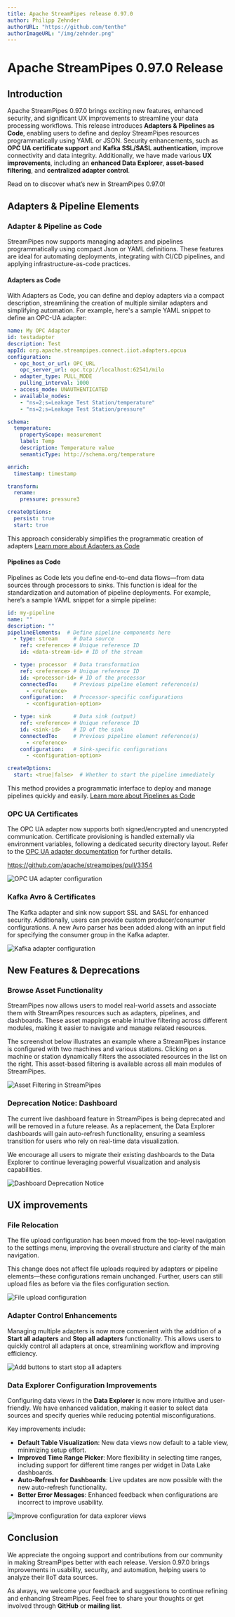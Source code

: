 ```yaml
---
title: Apache StreamPipes release 0.97.0
author: Philipp Zehnder
authorURL: "https://github.com/tenthe"
authorImageURL: "/img/zehnder.png"
---
```


# Apache StreamPipes 0.97.0 Release

## Introduction
Apache StreamPipes 0.97.0 brings exciting new features, enhanced security, and significant UX improvements to streamline your data processing workflows. 
This release introduces **Adapters & Pipelines as Code**, enabling users to define and deploy StreamPipes resources programmatically using YAML or JSON. 
Security enhancements, such as **OPC UA certificate support** and **Kafka SSL/SASL authentication**, improve connectivity and data integrity. 
Additionally, we have made various **UX improvements**, including an **enhanced Data Explorer**, **asset-based filtering**, and **centralized adapter control**.

Read on to discover what’s new in StreamPipes 0.97.0!

## Adapters & Pipeline Elements
### Adapter & Pipeline as Code
StreamPipes now supports managing adapters and pipelines programmatically using compact Json or YAML definitions.
These features are ideal for automating deployments, integrating with CI/CD pipelines, and applying infrastructure-as-code practices.

#### Adapters as Code

With Adapters as Code, you can define and deploy adapters via a compact description, streamlining the creation of multiple similar adapters and simplifying automation.
For example, here's a sample YAML snippet to define an OPC-UA adapter:

```yml
name: My OPC Adapter
id: testadapter
description: Test
appId: org.apache.streampipes.connect.iiot.adapters.opcua
configuration:
  - opc_host_or_url: OPC_URL
    opc_server_url: opc.tcp://localhost:62541/milo
  - adapter_type: PULL_MODE
    pulling_interval: 1000
  - access_mode: UNAUTHENTICATED
  - available_nodes:
    - "ns=2;s=Leakage Test Station/temperature"
    - "ns=2;s=Leakage Test Station/pressure"

schema:
  temperature:
    propertyScope: measurement
    label: Temp
    description: Temperature value
    semanticType: http://schema.org/temperature

enrich:
  timestamp: timestamp

transform:
  rename:
    pressure: pressure3

createOptions:
  persist: true
  start: true
```

This approach considerably simplifies the programmatic creation of adapters [Learn more about Adapters as Code](https://streampipes.apache.org/docs/use-programmatically-create-adapters/)

#### Pipelines as Code

Pipelines as Code lets you define end-to-end data flows—from data sources through processors to sinks.
This function is ideal for the standardization and automation of pipeline deployments.
For example, here’s a sample YAML snippet for a simple pipeline:

```yaml
id: my-pipeline
name: ""
description: ""
pipelineElements:  # Define pipeline components here
  - type: stream     # Data source
    ref: <reference> # Unique reference ID
    id: <data-stream-id> # ID of the stream

  - type: processor  # Data transformation
    ref: <reference> # Unique reference ID
    id: <processor-id> # ID of the processor
    connectedTo:     # Previous pipeline element reference(s)
      - <reference>
    configuration:   # Processor-specific configurations
      - <configuration-option>

  - type: sink       # Data sink (output)
    ref: <reference> # Unique reference ID
    id: <sink-id>    # ID of the sink
    connectedTo:     # Previous pipeline element reference(s)
      - <reference>
    configuration:   # Sink-specific configurations
      - <configuration-option>

createOptions:
  start: <true|false>  # Whether to start the pipeline immediately
```

This method provides a programmatic interface to deploy and manage pipelines quickly and easily.
[Learn more about Pipelines as Code](https://streampipes.apache.org/docs/use-programmatically-create-pipelines/)



### OPC UA Certificates
The OPC UA adapter now supports both signed/encrypted and unencrypted communication.
Certificate provisioning is handled externally via environment variables, following a dedicated security directory layout. Refer to the [OPC UA adapter documentation](https://streampipes.apache.org/docs/pe/org.apache.streampipes.connect.iiot.adapters.opcua/) for further details.

https://github.com/apache/streampipes/pull/3354

<img src="/img/blog/2025-02-15/opc_ua_configuration.png" alt="OPC UA adapter configuration"/>


### Kafka Avro & Certificates
The Kafka adapter and sink now support SSL and SASL for enhanced security.
Additionally, users can provide custom producer/consumer configurations.
A new Avro parser has been added along with an input field for specifying the consumer group in the Kafka adapter.

<img src="/img/blog/2025-02-15/kafka_configuration.png" alt="Kafka adapter configuration"/>


## New Features & Deprecations 

### Browse Asset Functionality
StreamPipes now allows users to model real-world assets and associate them with StreamPipes resources such as adapters, pipelines, and dashboards.
These asset mappings enable intuitive filtering across different modules, making it easier to navigate and manage related resources.

The screenshot below illustrates an example where a StreamPipes instance is configured with two machines and various stations.
Clicking on a machine or station dynamically filters the associated resources in the list on the right.
This asset-based filtering is available across all main modules of StreamPipes.

<img src="/img/blog/2025-02-15/asset_filter.png" alt="Asset Filtering in StreamPipes"/>

### Deprecation Notice: Dashboard
The current live dashboard feature in StreamPipes is being deprecated and will be removed in a future release.
As a replacement, the Data Explorer dashboards will gain auto-refresh functionality, ensuring a seamless transition for users who rely on real-time data visualization.

We encourage all users to migrate their existing dashboards to the Data Explorer to continue leveraging powerful visualization and analysis capabilities.

<img src="/img/blog/2025-02-15/deprecated_dashboards.png" alt="Dashboard Deprecation Notice"/>


## UX improvements
### File Relocation
The file upload configuration has been moved from the top-level navigation to the settings menu, improving the overall structure and clarity of the main navigation.

This change does not affect file uploads required by adapters or pipeline elements—these configurations remain unchanged.
Further, users can still upload files as before via the files configuration section.

<img src="/img/blog/2025-02-15/file_upload.png" alt="File upload configuration"/>

### Adapter Control Enhancements
Managing multiple adapters is now more convenient with the addition of a **Start all adapters** and **Stop all adapters** functionality.
This allows users to quickly control all adapters at once, streamlining workflow and improving efficiency.

<img src="/img/blog/2025-02-15/start_stop_all_adapters.png" alt="Add buttons to start stop all adapters"/>

### Data Explorer Configuration Improvements
Configuring data views in the **Data Explorer** is now more intuitive and user-friendly.
We have enhanced validation, making it easier to select data sources and specify queries while reducing potential misconfigurations.

Key improvements include:
- **Default Table Visualization**: New data views now default to a table view, minimizing setup effort.
- **Improved Time Range Picker**: More flexibility in selecting time ranges, including support for different time ranges per widget in Data Lake dashboards.
- **Auto-Refresh for Dashboards**: Live updates are now possible with the new auto-refresh functionality.
- **Better Error Messages**: Enhanced feedback when configurations are incorrect to improve usability.

<img src="/img/blog/2025-02-15/data_explorer_configuration.png" alt="Improve configuration for data explorer views"/>


## Conclusion
We appreciate the ongoing support and contributions from our community in making StreamPipes better with each release. 
Version 0.97.0 brings improvements in usability, security, and automation, helping users to analyze their IIoT data sources.

As always, we welcome your feedback and suggestions to continue refining and enhancing StreamPipes. 
Feel free to share your thoughts or get involved through **GitHub** or **mailing list**.  

